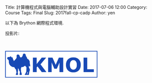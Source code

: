 Title: 計算機程式與電腦輔助設計實習
Date: 2017-07-06 12:00
Category: Course
Tags: Final
Slug: 2017fall-cp-cadp
Author: yen

以下為 Brython 網際程式環境.

<!-- PELICAN_END_SUMMARY -->

<!-- 導入 Brython 標準程式庫 -->
 
<script src="./../data/Brython-3.3.1/brython.js"></script>
<script src="./../data/Brython-3.3.1/brython_stdlib.js"></script>

<!-- 啟動 Brython -->

<script>
window.onload=function(){
// 設定 data/py 為共用程式路徑
brython({debug:1, pythonpath:['./../data/py']});
}
</script>

<p>投影片:</p>
<div id="container1"></div>

<script type="text/python3">
from browser import document, html
container1 = document['container1']
adata = open("./../data/1a_list.txt").read()
alist = adata.splitlines()
n = 0
for stud_num in alist:
    mlink = html.A(stud_num, href="http://s"+str(stud_num)+".github.io/2017springwcm_hw")
    mlink += " | "
    n = n +1
    if n%8 == 0:
        mlink += html.BR()
    container1 <= mlink
</script>

<!-- 在 blog 中引用圖檔, 只要往外跳一層即可跳出 blog 目錄 -->

<br /><br />
<img src="./../data/logo/kmol_1172x340_blue_3yrs.png" width="300"></img>

